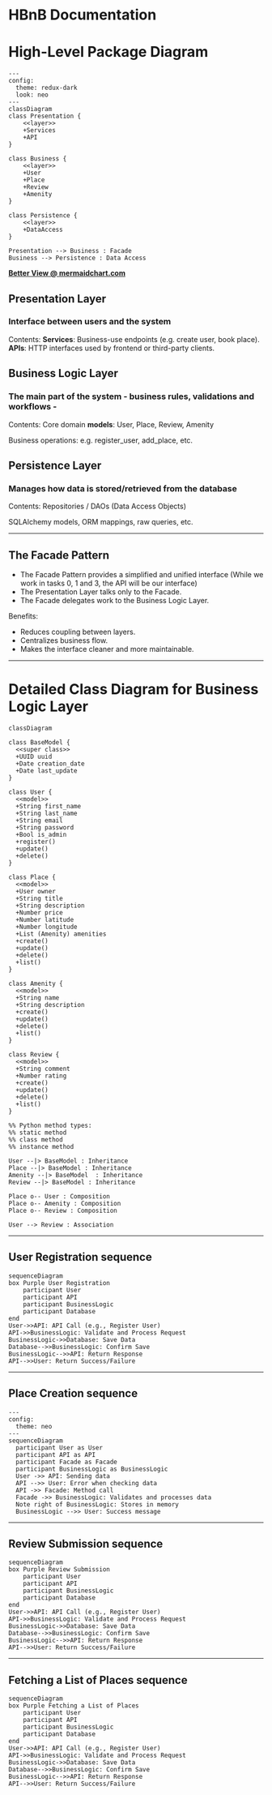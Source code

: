 # HBnB Documentation

# High-Level Package Diagram

```mermaid
---
config:
  theme: redux-dark
  look: neo
---
classDiagram
class Presentation {
    <<layer>>
    +Services
    +API
}

class Business {
    <<layer>>
    +User
    +Place
    +Review
    +Amenity
}

class Persistence {
    <<layer>>
    +DataAccess
}

Presentation --> Business : Facade
Business --> Persistence : Data Access
```
[**Better View @ mermaidchart.com**](https://www.mermaidchart.com/raw/51c92add-4831-4407-9806-ccf8e186814f?theme=light&version=v0.1&format=svg)

## Presentation Layer
### Interface between users and the system

Contents:
**Services**: Business-use endpoints (e.g. create user, book place).
**APIs**: HTTP interfaces used by frontend or third-party clients.



## Business Logic Layer
### The main part of the system - business rules, validations and workflows -

Contents:
Core domain **models**: User, Place, Review, Amenity

Business operations: e.g. register_user, add_place, etc.



## Persistence Layer
### Manages how data is stored/retrieved from the database

Contents:
Repositories / DAOs (Data Access Objects)

SQLAlchemy models, ORM mappings, raw queries, etc.

---

## The Facade Pattern

- The Facade Pattern provides a simplified and unified interface (While we work in tasks 0, 1 and 3, the API will be our interface)
- The Presentation Layer talks only to the Facade.
- The Facade delegates work to the Business Logic Layer.

Benefits:
- Reduces coupling between layers.
- Centralizes business flow.
- Makes the interface cleaner and more maintainable.

---

# Detailed Class Diagram for Business Logic Layer

```mermaid
classDiagram

class BaseModel {
  <<super class>>
  +UUID uuid
  +Date creation_date
  +Date last_update
}

class User {
  <<model>>
  +String first_name
  +String last_name
  +String email
  +String password
  +Bool is_admin
  +register()
  +update()
  +delete()
}

class Place {
  <<model>>
  +User owner
  +String title
  +String description
  +Number price
  +Number latitude
  +Number longitude
  +List (Amenity) amenities
  +create()
  +update()
  +delete()
  +list()
}

class Amenity {
  <<model>>
  +String name
  +String description
  +create()
  +update()
  +delete()
  +list()
}

class Review {
  <<model>>
  +String comment
  +Number rating
  +create()
  +update()
  +delete()
  +list()
}

%% Python method types: 
%% static method
%% class method
%% instance method

User --|> BaseModel : Inheritance
Place --|> BaseModel : Inheritance
Amenity --|> BaseModel  : Inheritance
Review --|> BaseModel : Inheritance

Place o-- User : Composition
Place o-- Amenity : Composition
Place o-- Review : Composition

User --> Review : Association
```

---

## User Registration sequence

```mermaid
sequenceDiagram
box Purple User Registration
    participant User
    participant API
    participant BusinessLogic
    participant Database
end
User->>API: API Call (e.g., Register User)
API->>BusinessLogic: Validate and Process Request
BusinessLogic->>Database: Save Data
Database-->>BusinessLogic: Confirm Save
BusinessLogic-->>API: Return Response
API-->>User: Return Success/Failure
```

---

## Place Creation sequence

```mermaid
---
config:
  theme: neo
---
sequenceDiagram
  participant User as User
  participant API as API
  participant Facade as Facade
  participant BusinessLogic as BusinessLogic
  User ->> API: Sending data
  API -->> User: Error when checking data
  API ->> Facade: Method call
  Facade ->> BusinessLogic: Validates and processes data
  Note right of BusinessLogic: Stores in memory
  BusinessLogic -->> User: Success message
```

---

## Review Submission sequence

```mermaid
sequenceDiagram
box Purple Review Submission
    participant User
    participant API
    participant BusinessLogic
    participant Database
end
User->>API: API Call (e.g., Register User)
API->>BusinessLogic: Validate and Process Request
BusinessLogic->>Database: Save Data
Database-->>BusinessLogic: Confirm Save
BusinessLogic-->>API: Return Response
API-->>User: Return Success/Failure
```

---

## Fetching a List of Places sequence

```mermaid
sequenceDiagram
box Purple Fetching a List of Places
    participant User
    participant API
    participant BusinessLogic
    participant Database
end
User->>API: API Call (e.g., Register User)
API->>BusinessLogic: Validate and Process Request
BusinessLogic->>Database: Save Data
Database-->>BusinessLogic: Confirm Save
BusinessLogic-->>API: Return Response
API-->>User: Return Success/Failure
```
